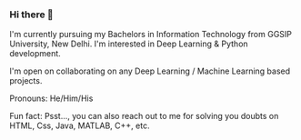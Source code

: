### Hi there 👋

I'm currently pursuing my Bachelors in Information Technology from GGSIP University, New Delhi. I'm interested in Deep Learning & Python development. 

I'm open on collaborating on any Deep Learning / Machine Learning based projects. 


Pronouns: He/Him/His

Fun fact: Psst..., you can also reach out to me for solving you doubts on HTML, Css, Java, MATLAB, C++, etc.

<!--
**PRUBHTEJ/PRUBHTEJ** is a ✨ _special_ ✨ repository because its `README.md` (this file) appears on your GitHub profile.

Here are some ideas to get you started:

- 🔭 I’m currently working on ...
- 🌱 I’m currently learning ...
- 👯 I’m looking to collaborate on ...
- 🤔 I’m looking for help with ...
- 💬 Ask me about ...
- 📫 How to reach me: ...
- 😄 Pronouns: ...
- ⚡ Fun fact: ...
-->
